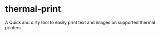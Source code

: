 # thermal-print
A Quick and dirty tool to easily print text and images on supported thermal printers.
